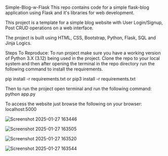 Simple-Blog-w-Flask
This repo contains code for a simple flask-blog application using Flask and it's libraries for web development.

This project is a template for a simple blog website with User Login/Signup, Post CRUD operations on a web interface.

The project is built using HTML, CSS, Bootstrap, Python, Flask, SQL and Jinja Logics.


Steps To Reproduce:
To run project make sure you have a working version of Python 3.X (3.12) being used in the project. Clone the repo to your local system and then after opening the terminal in the repo directory run the following command to install the requirements.

pip install -r requirements.txt
    or
pip3 install -r requirements.txt

Then to run the project open terminal and run the following command:
python app.py

To access the website just browse the following on your browser:
localhost:5000

![Screenshot 2025-01-27 163446](https://github.com/user-attachments/assets/7444b873-98c6-4de7-bc0a-8cbcbe756250)

![Screenshot 2025-01-27 163505](https://github.com/user-attachments/assets/a04ca896-a8ea-4234-a5b7-f35cffbb2416)

![Screenshot 2025-01-27 163520](https://github.com/user-attachments/assets/e3ea803b-8b67-4aa0-96a0-1de4ea334c5a)

![Screenshot 2025-01-27 163544](https://github.com/user-attachments/assets/71f9d1d6-c22a-4894-828b-453d90eb5338)
